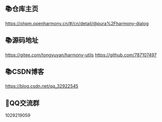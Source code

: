 
## 📚仓库主页
https://ohpm.openharmony.cn/#/cn/detail/@pura%2Fharmony-dialog

## 📚源码地址
https://gitee.com/tongyuyan/harmony-utils
https://github.com/787107497

## 📚CSDN博客
https://blog.csdn.net/qq_32922545

## 💖QQ交流群
1029219059
